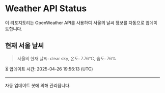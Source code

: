 
# Weather API Status

이 리포지토리는 OpenWeather API를 사용하여 서울의 날씨 정보를 자동으로 업데이트합니다.

## 현재 서울 날씨
> 서울의 현재 날씨: clear sky, 온도: 7.76°C, 습도: 76%

⏳ 업데이트 시간: 2025-04-26 19:56:13 (UTC)

---
자동 업데이트 봇에 의해 관리됩니다.
